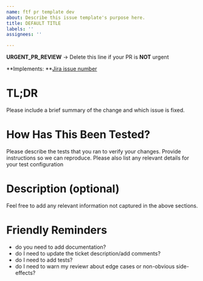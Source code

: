 ```yaml
---
name: ftf pr template dev
about: Describe this issue template's purpose here.
title: DEFAULT TITLE
labels: ''
assignees: ''

---
```


**URGENT_PR_REVIEW** -> Delete this line if your PR is **NOT** urgent

**Implements: **[Jira issue number](<link to Jira issue>)


# TL;DR

Please include a brief summary of the change and which issue is fixed. 

# How Has This Been Tested?

Please describe the tests that you ran to verify your changes. Provide instructions so we can reproduce. Please also list any relevant details for your test configuration

# Description (optional)

Feel free to add any relevant information not captured in the above sections.

# Friendly Reminders

- do you need to add documentation?
- do I need to update the ticket description/add comments?
- do I need to add tests?
- do I need to warn my reviewr about edge cases or non-obvious side-effects?
